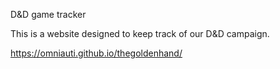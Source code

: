D&D game tracker

This is a website designed to keep track of our D&D campaign.

 https://omniauti.github.io/thegoldenhand/
